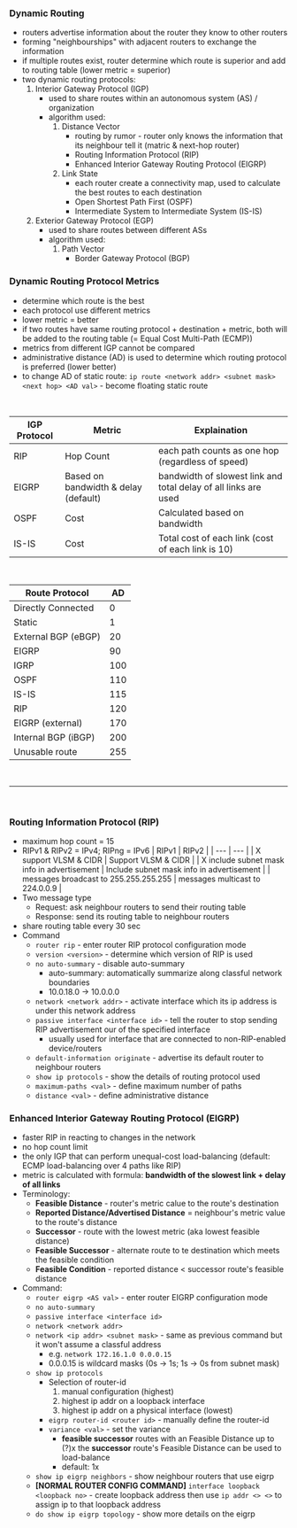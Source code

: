 ### Dynamic Routing
- routers advertise information about the router they know to other routers
- forming "neighbourships" with adjacent routers to exchange the information
- if multiple routes exist, router determine which route is superior and add to routing table (lower metric = superior)
- two dynamic routing protocols:
    1. Interior Gateway Protocol (IGP)
        - used to share routes within an autonomous system (AS) / organization
        - algorithm used:
            1. Distance Vector
                - routing by rumor - router only knows the information that its neighbour tell it (matric & next-hop router)
                - Routing Information Protocol (RIP)
                - Enhanced Interior Gateway Routing Protocol (EIGRP)
            2. Link State
                - each router create a connectivity map, used to calculate the best routes to each destination 
                - Open Shortest Path First (OSPF)
                - Intermediate System to Intermediate System (IS-IS)
    2. Exterior Gateway Protocol (EGP)
        - used to share routes between different ASs
        - algorithm used:
            1. Path Vector
                - Border Gateway Protocol (BGP)

### Dynamic Routing Protocol Metrics
- determine which route is the best
- each protocol use different metrics
- lower metric = better
- if two routes have same routing protocol + destination + metric, both will be added to the routing table (= Equal Cost Multi-Path (ECMP))
- metrics from different IGP cannot be compared 
- administrative distance (AD) is used to determine which routing protocol is preferred (lower better)
- to change AD of static route: `ip route <network addr> <subnet mask> <next hop> <AD val>` - become floating static route

<br>

| IGP Protocol | Metric | Explaination |
| --- | --- | --- |
| RIP | Hop Count | each path counts as one hop (regardless of speed) |
| EIGRP | Based on bandwidth & delay (default) | bandwidth of slowest link and total delay of all links are used |
| OSPF | Cost | Calculated based on bandwidth |
| IS-IS | Cost | Total cost of each link (cost of each link is 10) |

<br>

| Route Protocol | AD |
| --- | --- |
| Directly Connected | 0 |
| Static | 1 |
| External BGP (eBGP) | 20 |
| EIGRP | 90 |
| IGRP | 100 |
| OSPF | 110 |
| IS-IS | 115 |
| RIP | 120 |
| EIGRP (external) | 170 |
| Internal BGP (iBGP) | 200 |
| Unusable route | 255 |


<br>
<hr>
<br>

### Routing Information Protocol (RIP)
- maximum hop count = 15
- RIPv1 & RIPv2 = IPv4; RIPng = IPv6
    | RIPv1 | RIPv2 |
    | --- | --- |
    | X support VLSM & CIDR | Support VLSM & CIDR |
    | X include subnet mask info in advertisement | Include subnet mask info in advertisement |
    | messages broadcast to 255.255.255.255 | messages multicast to 224.0.0.9 |
- Two message type 
    - Request: ask neighbour routers to send their routing table
    - Response: send its routing table to neighbour routers
- share routing table every 30 sec
- Command
    - `router rip` - enter router RIP protocol configuration mode
    - `version <version>` - determine which version of RIP is used
    - `no auto-summary` - disable auto-summary
        - auto-summary: automatically summarize along classful network boundaries
        - 10.0.18.0 -> 10.0.0.0
    - `network <network addr>` - activate interface which its ip address is under this network address
    - `passive interface <interface id>` - tell the router to stop sending RIP advertisement our of the specified interface
        - usually used for interface that are connected to non-RIP-enabled device/routers
    - `default-information originate` - advertise its default router to neighbour routers 
    - `show ip protocols` - show the details of routing protocol used
    - `maximum-paths <val>` - define maximum number of paths
    - `distance <val>` - define administrative distance


### Enhanced Interior Gateway Routing Protocol (EIGRP)
- faster RIP in reacting to changes in the network
- no hop count limit
- the only IGP that can perform unequal-cost load-balancing (default: ECMP load-balancing over 4 paths like RIP)
- metric is calculated with formula: **bandwidth of the slowest link + delay of all links**
- Terminology:
    - **Feasible Distance** - router's metric calue to the route's destination
    - **Reported Distance/Advertised Distance** = neighbour's metric value to the route's distance
    - **Successor** - route with the lowest metric (aka lowest feasible distance)
    - **Feasible Successor** - alternate route to te destination which meets the feasible condition
    - **Feasible Condition** - reported distance < successor route's feasible distance
- Command:
    - `router eigrp <AS val>` - enter router EIGRP configuration mode
    - `no auto-summary`
    - `passive interface <interface id>`
    - `network <network addr>`
    - `network <ip addr> <subnet mask>` - same as previous command but it won't assume a classful address
        - e.g. `network 172.16.1.0 0.0.0.15`
        - 0.0.0.15 is wildcard masks (0s -> 1s; 1s -> 0s from subnet mask)
    - `show ip protocols`
        - Selection of router-id
            1. manual configuration (highest)
            2. highest ip addr on a loopback interface
            3. highest ip addr on a physical interface (lowest)
        - `eigrp router-id <router id>` - manually define the router-id
        - `variance <val>` - set the variance
            - **feasible successor** routes with an Feasible Distance up to (?)x the **successor** route's Feasible Distance can be used to load-balance
            - default: 1x
    - `show ip eigrp neighbors` - show neighbour routers that use eigrp
    - **[NORMAL ROUTER CONFIG COMMAND]** `interface loopback <loopback no>` - create loopback address then use `ip addr <> <>` to assign ip to that loopback address
    - `do show ip eigrp topology` - show more details on the eigrp